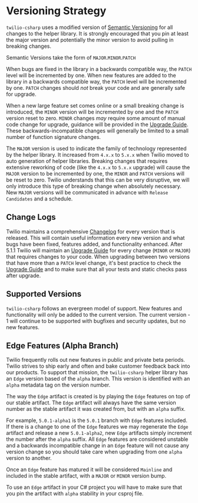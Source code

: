 # Versioning Strategy

`twilio-csharp` uses a modified version of [Semantic Versioning][semver] for all
changes to the helper library.  It is strongly encouraged that you pin at least
the major version and potentially the minor version to avoid pulling in breaking
changes.

Semantic Versions take the form of `MAJOR`.`MINOR`.`PATCH`

When bugs are fixed in the library in a backwards compatible way, the `PATCH`
level will be incremented by one.  When new features are added to the library
in a backwards compatible way, the `PATCH` level will be incremented by one.
`PATCH` changes should _not_ break your code and are generally safe for upgrade.

When a new large feature set comes online or a small breaking change is
introduced, the `MINOR` version will be incremented by one and the `PATCH`
version reset to zero. `MINOR` changes _may_ require some amount of manual code
change for upgrade, guidance will be provided in the [Upgrade Guide][upgrade].
These backwards-incompatible changes will generally be limited to a small number
of function signature changes.

The `MAJOR` version is used to indicate the family of technology represented by
the helper library.  It increased from `4.x.x` to `5.x.x` when Twilio moved to
auto generation of helper libraries.  Breaking changes that requires extensive
reworking of code (like the `4.x.x` to `5.x.x` upgrade) will cause the `MAJOR`
version to be incremented by one, the `MINOR` and `PATCH` versions will be reset
to zero.  Twilio understands that this can be very disruptive, we will only
introduce this type of breaking change when absolutely necessary. New `MAJOR`
versions will be communicated in advance with `Release Candidates` and a
schedule.

## Change Logs

Twilio maintains a comprehensive [Changelog][changelog] for every version that
is released.  This will contain useful information every new version and what
bugs have been fixed, features added, and functionality enhanced.  After 5.1.1
Twilio will maintain an [Upgrade Guide][upgrade] for every change (`MINOR` or
`MAJOR`) that requires changes to your code.  When upgrading between two
versions that have more than a `PATCH` level change, it's best practice to check
the [Upgrade Guide][upgrade] and to make sure that all your tests and static
checks pass after upgrade.

## Supported Versions

`twilio-csharp` follows an evergreen model of support.  New features and
functionality will only be added to the current version.  The current version -
1 will continue to be supported with bugfixes and security updates, but no new
features.

## Edge Features (Alpha Branch)

Twilio frequently rolls out new features in public and private beta periods.
Twilio strives to ship early and often and bake customer feedback back into our
products.  To support that mission, the `twilio-csharp` helper library has an
`Edge` version based of the `alpha` branch.  This version is identified with an
`alpha` metadata tag on the version number.

The way the `Edge` artifact is created is by playing the `Edge` features on top
of our stable artifact.  The `Edge` artifact will always have the same version
number as the stable artifact it was created from, but with an `alpha` suffix.

For example, `5.0.1-alpha1` is the `5.0.1` branch with `Edge` features included.
If there is a change to one of the `Edge` features we may regenerate the `Edge`
artifact and release a new `5.0.1-alpha2`, new `Edge` artifacts simply increment
the number after the `alpha` suffix.  All `Edge` features are considered
unstable and a backwards incompatible change in an `Edge` feature will not cause
any version change so you should take care when upgrading from one `alpha`
version to another.

Once an `Edge` feature has matured it will be considered `Mainline` and included
in the stable artifact, with a `MAJOR` or `MINOR` version bump.

To use an `Edge` artifact in your C# project you will have to make sure that
you pin the artifact with `alpha` stability in your csproj file.

[semver]: http://semver.org/
[changelog]: https://github.com/twilio/twilio-csharp/blob/master/CHANGES.md
[upgrade]: https://github.com/twilio/twilio-csharp/blob/master/UPGRADE.md


